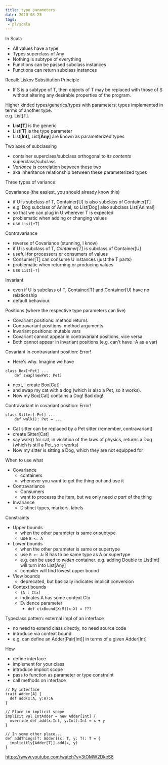```yaml
---
title: type parameters
date: 2020-08-25
tags:
 - pl/scala
---
```


In Scala
 - All values have a type
 - Types superclass of Any
 - Nothing is subtype of everything
 - Functions can be passed subclass instances
 - Functions can return subclass instances

Recall: Liskov Substitution Principle
 - If S is a subtype of T, then objects of T may be replaced with those of S without altering any
desirable properties of the program.

Higher kinded types/generics/types with parameters: types implemented in terms of another type.   
e.g. List[T].
 - **List[T]** is the generic
 - List[**T**] is the type parameter
 - List[**Int**], List[**Any**] are known as parameterized types

Two axes of subclassing
 - container superclass/subclass orthogonal to *its contents* superclass/subclass
 - *Variance* is correlation between these two
 - aka inheritance relationship between these parameterized types
 
Three types of variance:

Covariance (the easiest, you should already know this)
 - if U is subclass of T, Container[U] is also subclass of Container[T]
 - e.g. Dog subclass of Animal, so List[Dog] also subclass List[Animal]
 - so that we can plug in U wherever T is expected
 - problematic when adding or changing values
 - use `List[+T]`
 
Contravariance
 - reverse of Covariance (stunning, I know)
 - if U is subclass of T, *Container[T]* is subclass of Container[U]
 - useful for processors or consumers of values
 - Consumer[T] can consume U instances (just the T parts)
 - problematic when returning or producing values
 - use `List[-T]`
 
Invariant
 - even if U is subclass of T, Container[T] and Container[U] have no relationship
 - default behaviour.
 
 Positions (where the respective type parameters can live)
  - Covariant positions: method returns
  - Contravariant positions: method arguments
  - Invariant positions: mutable vars
  - Covariant cannot appear in contravariant positions, vice versa
  - Both cannot appear in invariant positions (e.g. can't have -A as a var)
 
 Covariant in contravariant position: Error!
  - Here's why. Imagine we have
 ```
 class Box[+Pet] ...
     def swap(newPet: Pet)
 ```
  - next, I create Box[Cat]
  - and swap my cat with a dog (which is also a Pet, so it works). 
  - Now my Box[Cat] contains a Dog! Bad dog!
 
 Contravariant in covariant position: Error!
 ```
 class Sitter[-Pet] ...
     def walk(): Pet = ...
 ```
  - Cat sitter can be replaced by a Pet sitter (remember, contravariant)
  - create Sitter[Cat]
  - say walk() for cat, in violation of the laws of physics, 
  returns a Dog (which is still a Pet, so it works)
  - Now my sitter is sitting a Dog, which they are not equipped for
  
When to use what
 - Covariance
   - containers
   - whenever you want to get the thing out and use it
 - Contravariance
   - Consumers 
   - want to processs the item, but we only need *a part* of the thing
 - Invariance
   - Distinct types, markers, labels
  
Constraints
 - Upper bounds
   - when the other parameter is same or subtype
   - use `B <: A` 
 - Lower bounds
   - when the other parameter is same or supertype
   - use `B >: A`: B has to be same type as A or supertype
   - e.g. can be used to *widen* container. e.g. adding Double to List[Int] will turn into List[Any]
   - compiler will find lowest upper bound
 - View bounds
   - deprecated, but basically indicates implicit conversion
 - Context bounds
   - `[A : Ctx]`
   - Indicates A has some context Ctx
   - Evidence parameter
     - `def ctxBound[X:M](x:X) = ???`
     
Typeclass pattern: external impl of an interface
 - no need to extend class directly, no need source code
 - introduce via context bound
 - e.g. can define an Adder[Pair[Int]] in terms of a given Adder[Int]
 
How
 - define interface
 - implement for your class
 - introduce implicit scope
 - pass to function as parameter or type constraint
 - call methods on interface
 
```
// My interface
trait Adder[A] {
  def add(x:A, y:A):A
}

// Place in implicit scope
implicit val IntAdder = new Adder[Int] {
  override def add(x:Int, y:Int):Int = x + y
}

// In some other place...
def addThings[T: Adder](x: T, y: T): T = {
  implicitly[Adder[T]].add(x, y)
}
```


<https://www.youtube.com/watch?v=3tOMW2DkeS8>

   
  
  
  
   
